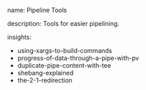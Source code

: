 name: Pipeline Tools

description: Tools for easier pipelining.

insights:

- using-xargs-to-build-commands
- progress-of-data-through-a-pipe-with-pv
- duplicate-pipe-content-with-tee
- shebang-explained
- the-2-1-redirection
